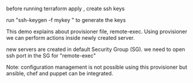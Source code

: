 before running terraform apply , create ssh keys

run "ssh-keygen -f mykey " to generate the keys

This demo explains about provisioner file, remote-exec. Using provisioner we can perform actions inside newly created server. 

new servers are created in default Security Group (SG). we need to open ssh port in the SG for "remote-exec"

Note: configuration management is not possible using this provisioner but ansible, chef and puppet can be integrated.
